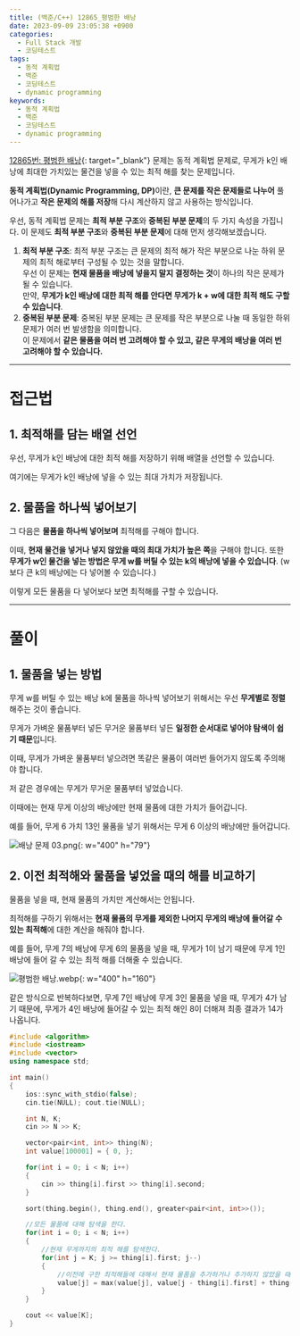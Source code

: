 ```yaml
---
title: (백준/C++) 12865_평범한 배낭
date: 2023-09-09 23:05:38 +0900
categories:
  - Full Stack 개발
  - 코딩테스트
tags:
  - 동적 계획법
  - 백준
  - 코딩테스트
  - dynamic programming
keywords:
  - 동적 계획법
  - 백준
  - 코딩테스트
  - dynamic programming
---
```


[12865번: 평범한 배낭](https://www.acmicpc.net/problem/12865){: target="_blank"} 문제는 동적 계획법 문제로, 무게가 k인 배낭에 최대한 가치있는 물건을 넣을 수 있는 최적 해를 찾는 문제입니다.

<span class="keyword">**동적 계획법(Dynamic Programming, DP)**</span>이란, <span class="font_highlight">**큰 문제를 작은 문제들로 나누어**</span> 풀어나가고 <span class="font_highlight">**작은 문제의 해를 저장**</span>해 다시 계산하지 않고 사용하는 방식입니다.

우선, 동적 계획법 문제는 **최적 부분 구조**와 **중복된 부분 문제**의 두 가지 속성을 가집니다. 이 문제도 **최적 부분 구조**와 **중복된 부분 문제**에 대해 먼저 생각해보겠습니다.

1. **최적 부분 구조**: 최적 부분 구조는 큰 문제의 최적 해가 작은 부분으로 나눈 하위 문제의 최적 해로부터 구성될 수 있는 것을 말합니다.
<br> 우선 이 문제는 **현재 물품을 배낭에 넣을지 말지 결정하는 것**이 하나의 작은 문제가 될 수 있습니다.
<br> 만약, <span class="important">**무게가 k인 배낭에 대한 최적 해를 안다면 무게가 k + w에 대한 최적 해도 구할 수 있습니다**</span>.
2. **중복된 부분 문제**: 중복된 부분 문제는 큰 문제를 작은 부분으로 나눌 때 동일한 하위 문제가 여러 번 발생함을 의미합니다.
<br> 이 문제에서 <span class="important">**같은 물품을 여러 번 고려해야 할 수 있고, 같은 무게의 배낭을 여러 번 고려해야 할 수 있습니다.**</span>

---

# 접근법

## 1. 최적해를 담는 배열 선언

우선, 무게가 k인 배낭에 대한 최적 해를 저장하기 위해 배열을 선언할 수 있습니다.

여기에는 무게가 k인 배낭에 넣을 수 있는 최대 가치가 저장됩니다.

## 2. 물품을 하나씩 넣어보기

그 다음은 **물품을 하나씩 넣어보며** 최적해를 구해야 합니다.

이때, <span class="font_highlight">**현재 물건을 넣거나 넣지 않았을 때의 최대 가치가 높은 쪽**</span>을 구해야 합니다. 또한 <span class="font_highlight">**무게가 w인 물건을 넣는 방법은 무게 w를 버틸 수 있는 k의 배낭에 넣을 수 있습니다**</span>. (w보다 큰 k의 배낭에는 다 넣어볼 수 있습니다.)

이렇게 모든 물품을 다 넣어보다 보면 최적해를 구할 수 있습니다.

---

# 풀이

## 1. 물품을 넣는 방법

무게 w를 버틸 수 있는 배낭 k에 물품을 하나씩 넣어보기 위해서는 우선 **무게별로 정렬**해주는 것이 좋습니다.

무게가 가벼운 물품부터 넣든 무거운 물품부터 넣든 **일정한 순서대로 넣어야 탐색이 쉽기 때문**입니다.

이때, 무게가 가벼운 물품부터 넣으려면 똑같은 물품이 여러번 들어가지 않도록 주의해야 합니다.

저 같은 경우에는 무게가 무거운 물품부터 넣었습니다.

이때에는 현재 무게 이상의 배낭에만 현재 물품에 대한 가치가 들어갑니다.

예를 들어, 무게 6 가치 13인 물품을 넣기 위해서는 무게 6 이상의 배낭에만 들어갑니다.

![배낭 문제 03.png](https://i.postimg.cc/kXXXZfqL/배낭_문제_03.png){: w="400" h="79"}

## 2. 이전 최적해와 물품을 넣었을 때의 해를 비교하기

물품을 넣을 때, 현재 물품의 가치만 계산해서는 안됩니다.

최적해를 구하기 위해서는 <span class="important">**현재 물품의 무게를 제외한 나머지 무게의 배낭에 들어갈 수 있는 최적해**</span>에 대한 계산을 해줘야 합니다.

예를 들어, 무게 7의 배낭에 무게 6의 물품을 넣을 때, 무게가 1이 남기 때문에 무게 1인 배낭에 들어 갈 수 있는 최적 해를 더해줄 수 있습니다.

![평범한 배낭.webp](https://i.postimg.cc/tJcfBqXq/평범한_배낭.webp){: w="400" h="160"}

같은 방식으로 반복하다보면, 무게 7인 배낭에 무게 3인 물품을 넣을 때, 무게가 4가 남기 때문에, 무게가 4인 배낭에 들어갈 수 있는 최적 해인 8이 더해져 최종 결과가 14가 나옵니다.

```cpp
#include <algorithm>
#include <iostream>
#include <vector>
using namespace std;

int main()
{
	ios::sync_with_stdio(false);
	cin.tie(NULL); cout.tie(NULL);

	int N, K;
	cin >> N >> K;

	vector<pair<int, int>> thing(N);
	int value[100001] = { 0, };

	for(int i = 0; i < N; i++)
	{
		cin >> thing[i].first >> thing[i].second;
	}

	sort(thing.begin(), thing.end(), greater<pair<int, int>>());

	//모든 물품에 대해 탐색을 한다.
	for(int i = 0; i < N; i++)
	{
		//현재 무게까지의 최적 해를 탐색한다.
  		for(int j = K; j >= thing[i].first; j--)
		{
			//이전에 구한 최적해들에 대해서 현재 물품을 추가하거나 추가하지 않았을 때의 최적해를 다시 구한다.
			value[j] = max(value[j], value[j - thing[i].first] + thing[i].second);
		}
	}

	cout << value[K];
}
```